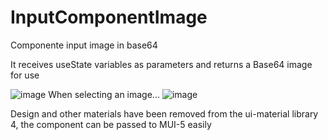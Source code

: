 # InputComponentImage
Componente input image in base64

It receives useState variables as parameters and returns a Base64 image for use

![image](https://user-images.githubusercontent.com/67884987/223151459-bd32f12d-d56c-4d4e-8175-7b9c0039da67.png)
When selecting an image...
![image](https://user-images.githubusercontent.com/67884987/223152019-2abbc11a-bcf0-4ac9-b962-8f9ed18bf46e.png)

Design and other materials have been removed from the ui-material library 4, the component can be passed to MUI-5 easily

